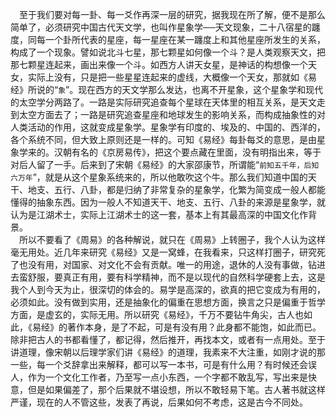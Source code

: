 &emsp;至于我们要对每一卦、每一爻作再深一层的研究，据我现在所了解，便不是那么简单了，必须研究中国古代天文学，也叫作星象学──天文现象，二十八宿星的躔度，同每一个卦所代表的星座，每一星座在某一躔度上和其他星座所发生的关系，构成了一个现象。譬如说北斗七星，那七颗星如何像一个斗？是人类观察天文，把那七颗星连起来，画出来像一个斗。如西方人讲天女星，是神话的构想像一个天女，实际上没有，只是把一些星星连起来的虚线，大概像一个天女，那就如《易经》所说的“``象``”。现在西方的天文学那么发达，也离不开星象，这个星象学和现代的太空学分两路了。一路是实际研究追查每个星球在天体里的相互关系，是天文走到太空方面去了；一路是研究追查星座和地球发生的影响关系，而构成抽象性的对人类活动的作用，这就变成星象学。星象学有印度的、埃及的、中国的、西洋的，各个系统不同，但大致上原则还是一样的。可知《易经》每卦每爻的意思，是由星象学来的。汉朝有名的《京房易传》，把这个要点藏在里面，没有明指出来，等于对后人留了一手。后来到了宋朝《易经》的大家邵康节，所谓能“``前知五千年，后知六万年``”，就是从这个星象系统来的，所以他敢吹这个牛。那么我们知道中国的天干、地支、五行、八卦，都是归纳了非常复杂的星象学，化繁为简变成一般人都能懂得的抽象东西。因为一般人不知道天干、地支、五行、八卦的来源是星象学，就认为是江湖术士，实际上江湖术士的这一套，基本上有其最高深的中国文化作背景。<br>&emsp;所以不要看了《周易》的各种解说，就只在《周易》上转圈子，我个人认为这样毫无用处。近几年来研究《易经》又是一窝蜂，在我看来，只这样打圈子，研究死了也没有用，对国家、对文化不会有贡献。唯一的用途，退休的人没有事做，钻进去蛮舒服，要真正有用，要有科学精神，而不是以现代的自然科学硬套上去，这是我个人到今天为止，很深切的体会的。易学是高深的，欲真的把它变成为有用的，必须如此。没有做到实用，还是抽象化的偏重在思想方面，换言之只是偏重于哲学方面，是虚玄的，实际无用。所以研究《易经》，千万不要钻牛角尖，古人也如此，《易经》的著作本身，是了不起，可是有没有用？此身都不能饱，如此而已。除非把古人的书都看懂了，都记得，然后推开，再找本文，或者有一点用处。至于讲道理，像宋朝以后理学家们讲《易经》的道理，我素来不大注重，如刚才说的那一些，每一个爻辞拿出来解释，都可以写一本书，可是有什么用？有时候还会误人，作为一个文化工作者，乃至写一点小东西，一个字都不敢乱写，写出来是快意，但是如果偏差了，那个后果就不堪设想，所以不敢轻易下笔。古人著书就这样严谨，现在的人不管这些，发表了再说，后果如何不考虑，这是古今不同处。<br>